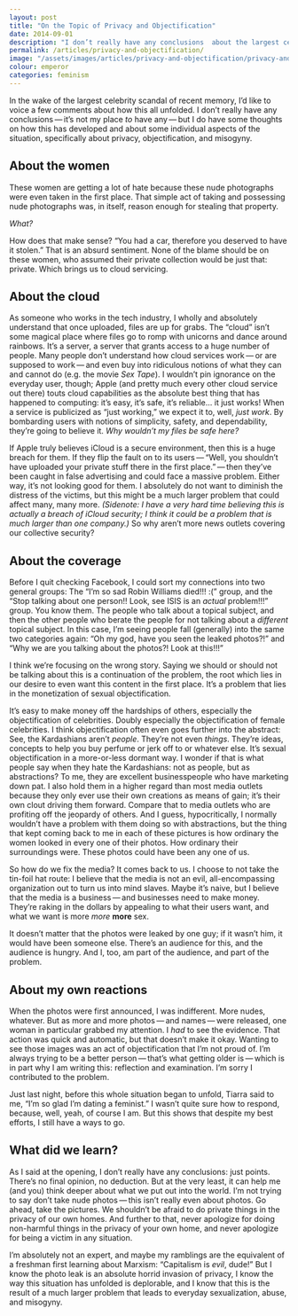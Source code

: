 ```yaml
---
layout: post
title: "On the Topic of Privacy and Objectification"
date: 2014-09-01
description: "I don’t really have any conclusions  about the largest celebrity scandal of recent memory,  but I do have some thoughts specifically about privacy, objectification, and misogyny."
permalink: /articles/privacy-and-objectification/
image: "/assets/images/articles/privacy-and-objectification/privacy-and-objectification.png"
colour: emperor
categories: feminism
---
```


In the wake of the largest celebrity scandal of recent memory, I’d like to voice a few comments about how this all unfolded. I don’t really have any conclusions — it’s not my place *to* have any — but I do have some thoughts on how this has developed and about some individual aspects of the situation, specifically about privacy, objectification, and misogyny.

## About the women

These women are getting a lot of hate because these nude photographs were even taken in the first place. That simple act of taking and possessing nude photographs was, in itself, reason enough for stealing that property.

*What?*

How does that make sense? “You had a car, therefore you deserved to have it stolen.” That is an absurd sentiment. None of the blame should be on these women, who assumed their private collection would be just that: private. Which brings us to cloud servicing.

## About the cloud

As someone who works in the tech industry, I wholly and absolutely understand that once uploaded, files are up for grabs. The “cloud” isn’t some magical place where files go to romp with unicorns and dance around rainbows. It’s a server, a server that grants access to a huge number of people. Many people don’t understand how cloud services work — or are supposed to work — and even buy into ridiculous notions of what they can and cannot do (e.g. the movie *Sex Tape*). I wouldn’t pin ignorance on the everyday user, though; Apple (and pretty much every other cloud service out there) touts cloud capabilities as the absolute best thing that has happened to computing: it’s easy, it’s safe, it’s reliable… it just works! When a service is publicized as “just working,” we expect it to, well, *just work*. By bombarding users with notions of simplicity, safety, and dependability, they’re going to believe it. *Why wouldn’t my files be safe here?*

If Apple truly believes iCloud is a secure environment, then this is a huge breach for them. If they flip the fault on to its users — “Well, you shouldn’t have uploaded your private stuff there in the first place.” — then they’ve been caught in false advertising and could face a massive problem. Either way, it’s not looking good for them. I absolutely do not want to diminish the distress of the victims, but this might be a much larger problem that could affect many, many more. *(Sidenote: I have a very hard time believing this is actually a breach of iCloud security; I think it could be a problem that is much larger than one company.)* So why aren’t more news outlets covering our collective security?

## About the coverage

Before I quit checking Facebook, I could sort my connections into two general groups: The “I’m so sad Robin Williams died!!! :(” group, and the “Stop talking about one person!! Look, see ISIS is an *actual* problem!!!” group. You know them. The people who talk about a topical subject, and then the other people who berate the people for not talking about a *different* topical subject. In this case, I’m seeing people fall (generally) into the same two categories again: “Oh my god, have you seen the leaked photos?!” and “Why we are you talking about the photos?! Look at this!!!”

I think we’re focusing on the wrong story. Saying we should or should not be talking about this is a continuation of the problem, the root which lies in our desire to even want this content in the first place. It’s a problem that lies in the monetization of sexual objectification.

It’s easy to make money off the hardships of others, especially the objectification of celebrities. Doubly especially the objectification of female celebrities. I think objectification often even goes further into the abstract: See, the Kardashians aren’t *people*. They’re not even *things*. They’re ideas, concepts to help you buy perfume or jerk off to or whatever else. It’s sexual objectification in a more-or-less dormant way. I wonder if that is what people say when they hate the Kardashians: not as people, but as abstractions? To me, they are excellent businesspeople who have marketing down pat. I also hold them in a higher regard than most media outlets because they only ever use their own creations as means of gain; it’s their own clout driving them forward. Compare that to media outlets who are profiting off the jeopardy of others. And I guess, hypocritically, I normally wouldn’t have a problem with them doing so with abstractions, but the thing that kept coming back to me in each of these pictures is how ordinary the women looked in every one of their photos. How ordinary their surroundings were. These photos could have been any one of us.

So how do we fix the media? It comes back to us. I choose to not take the tin-foil hat route: I believe that the media is not an evil, all-encompassing organization out to turn us into mind slaves. Maybe it’s naive, but I believe that the media is a business — and businesses need to make money. They’re raking in the dollars by appealing to what their users want, and what we want is more *more* **more** sex.

It doesn’t matter that the photos were leaked by one guy; if it wasn’t him, it would have been someone else. There’s an audience for this, and the audience is hungry. And I, too, am part of the audience, and part of the problem.

## About my own reactions

When the photos were first announced, I was indifferent. More nudes, whatever. But as more and more photos — and names — were released, one woman in particular grabbed my attention. I *had* to see the evidence. That action was quick and automatic, but that doesn’t make it okay. Wanting to see those images was an act of objectification that I’m not proud of. I’m always trying to be a better person — that’s what getting older is — which is in part why I am writing this: reflection and examination. I’m sorry I contributed to the problem.

Just last night, before this whole situation began to unfold, Tiarra said to me, “I’m so glad I’m dating a feminist.” I wasn’t quite sure how to respond, because, well, yeah, of course I am. But this shows that despite my best efforts, I still have a ways to go.

## What did we learn?

As I said at the opening, I don’t really have any conclusions: just points. There’s no final opinion, no deduction. But at the very least, it can help me (and you) think deeper about what we put out into the world. I’m not trying to say don’t take nude photos — this isn’t really even about photos. Go ahead, take the pictures. We shouldn’t be afraid to do private things in the privacy of our own homes. And further to that, never apologize for doing non-harmful things in the privacy of your own home, and never apologize for being a victim in any situation.

I’m absolutely not an expert, and maybe my ramblings are the equivalent of a freshman first learning about Marxism: “Capitalism is *evil*, dude!” But I know the photo leak is an absolute horrid invasion of privacy, I know the way this situation has unfolded is deplorable, and I know that this is the result of a much larger problem that leads to everyday sexualization, abuse, and misogyny.

